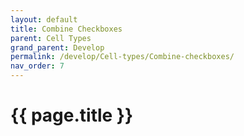 ```yaml
---
layout: default
title: Combine Checkboxes
parent: Cell Types
grand_parent: Develop
permalink: /develop/Cell-types/Combine-checkboxes/
nav_order: 7
---
```


# {{ page.title }}